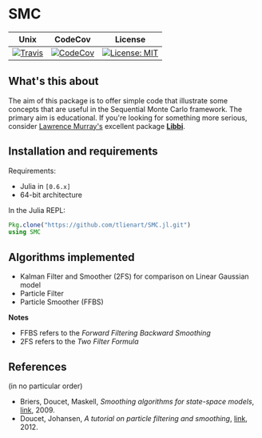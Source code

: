 # SMC

Unix | CodeCov | License
---- | ------- | -------
[![Travis](https://travis-ci.org/tlienart/SMC.jl.svg?branch=master)](https://travis-ci.org/tlienart/SMC.jl) | [![CodeCov](http://codecov.io/github/tlienart/SMC.jl/coverage.svg?branch=master)](http://codecov.io/github/tlienart/SMC.jl?branch=master) | [![License: MIT](https://img.shields.io/badge/License-MIT-blue.svg)](https://opensource.org/licenses/MIT)

## What's this about

The aim of this package is to offer simple code that illustrate some concepts that are useful in the Sequential Monte Carlo framework.
The primary aim is educational.
If you're looking for something more serious, consider [Lawrence Murray's](http://www.indii.org/about/) excellent package [**Libbi**](http://libbi.org).

## Installation and requirements

Requirements:

* Julia in `[0.6.x]`
* 64-bit architecture

In the Julia REPL:

```julia
Pkg.clone("https://github.com/tlienart/SMC.jl.git")
using SMC
```

## Algorithms implemented

* Kalman Filter and Smoother (2FS) for comparison on Linear Gaussian model
* Particle Filter
* Particle Smoother (FFBS)

**Notes**
- FFBS refers to the *Forward Filtering Backward Smoothing*
- 2FS refers to the *Two Filter Formula*

## References

(in no particular order)

* Briers, Doucet, Maskell, *Smoothing algorithms for state-space models*, [link](http://www.stats.ox.ac.uk/~doucet/briers_doucet_maskell_smoothingstatespacemodels.pdf), 2009.
* Doucet, Johansen, *A tutorial on particle filtering and smoothing*, [link](http://www.stats.ox.ac.uk/~doucet/doucet_johansen_tutorialPF2011.pdf), 2012.
